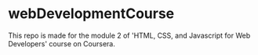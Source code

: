 # webDevelopmentCourse
This repo is made for the module 2 of  'HTML, CSS, and Javascript for Web Developers' course on Coursera.
